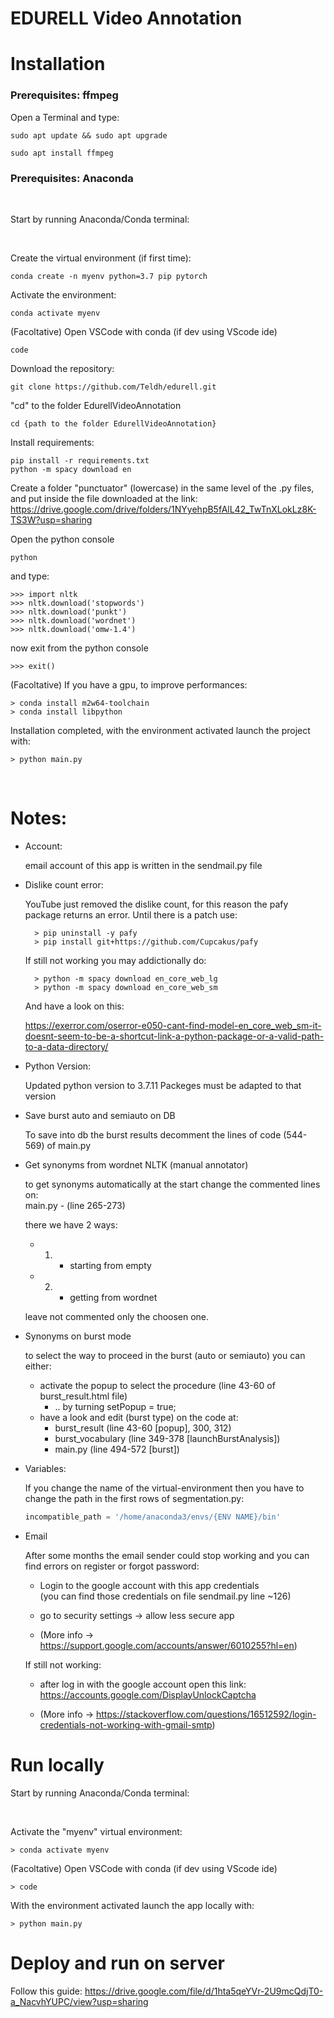 # EDURELL Video Annotation

# Installation

### Prerequisites: ffmpeg

Open a Terminal and type:
```    
sudo apt update && sudo apt upgrade
```
```
sudo apt install ffmpeg
```

### Prerequisites: Anaconda  

<br>

Start by running Anaconda/Conda terminal:

<br>

Create the virtual environment (if first time):
```
conda create -n myenv python=3.7 pip pytorch
```
    
Activate the environment:
```
conda activate myenv
```

(Facoltative) Open VSCode with conda (if dev using VScode ide)
```
code
```

Download the repository:
```    
git clone https://github.com/Teldh/edurell.git
```

"cd" to the folder EdurellVideoAnnotation
```
cd {path to the folder EdurellVideoAnnotation}
```

Install requirements:
```    
pip install -r requirements.txt
python -m spacy download en
```

Create a folder "punctuator" (lowercase) in the same level of the .py files, and put inside the file downloaded at the link:
https://drive.google.com/drive/folders/1NYyehpB5fAlL42_TwTnXLokLz8K-TS3W?usp=sharing


Open the python console 
```
python
```
and type:

    >>> import nltk
    >>> nltk.download('stopwords')
    >>> nltk.download('punkt')
    >>> nltk.download('wordnet')
    >>> nltk.download('omw-1.4')
    
now exit from the python console

    >>> exit()

(Facoltative) If you have a gpu, to improve performances:

    > conda install m2w64-toolchain
    > conda install libpython

Installation completed, with the environment activated launch the project with:

    > python main.py
    
<br>

# Notes:

- Account:

    email account of this app is written in the sendmail.py file

- Dislike count error:  

    YouTube just removed the dislike count, for this reason the pafy package returns an error. 
    Until there is a patch use:

        > pip uninstall -y pafy
        > pip install git+https://github.com/Cupcakus/pafy
    
    If still not working you may addictionally do:

        > python -m spacy download en_core_web_lg
        > python -m spacy download en_core_web_sm
    
    And have a look on this:

    https://exerror.com/oserror-e050-cant-find-model-en_core_web_sm-it-doesnt-seem-to-be-a-shortcut-link-a-python-package-or-a-valid-path-to-a-data-directory/

- Python Version:  

    Updated python version to 3.7.11
    Packeges must be adapted to that version

- Save burst auto and semiauto on DB

    To save into db the burst results decomment the lines of code (544-569) of main.py

- Get synonyms from wordnet NLTK (manual annotator)

  to get synonyms automatically at the start change the commented lines on:   
  main.py - (line 265-273)

  there we have 2 ways: 
    * 1) - starting from empty
    * 2) - getting from wordnet   

  leave not commented only the choosen one.

- Synonyms on burst mode

  to select the way to proceed in the burst (auto or semiauto) you can either:
  - activate the popup to select the procedure (line 43-60 of burst_result.html file)  
    * .. by turning setPopup = true;
  - have a look and edit (burst type) on the code at:
    * burst_result (line 43-60 [popup], 300, 312)
    * burst_vocabulary (line 349-378 [launchBurstAnalysis])
    * main.py (line 494-572 [burst])   

- Variables:   

    If you change the name of the virtual-environment 
    then you have to change the path in the first rows of segmentation.py:
    
    ```python
    incompatible_path = '/home/anaconda3/envs/{ENV NAME}/bin'
    ```
- Email 

    After some months the email sender could stop working and you can find errors on register or forgot password:

    * Login to the google account with this app credentials   
    (you can find those credentials on file sendmail.py line ~126) 
    
    * go to security settings -> allow less secure app

    * (More info -> https://support.google.com/accounts/answer/6010255?hl=en)

    If still not working:

    * after log in with the google account open this link:  
      https://accounts.google.com/DisplayUnlockCaptcha

    * (More info -> https://stackoverflow.com/questions/16512592/login-credentials-not-working-with-gmail-smtp)

# Run locally

Start by running Anaconda/Conda terminal:

<br>

Activate the "myenv" virtual environment:

    > conda activate myenv

(Facoltative) Open VSCode with conda (if dev using VScode ide)

    > code

With the environment activated launch the app locally with:

    > python main.py

# Deploy and run on server

Follow this guide:
https://drive.google.com/file/d/1hta5qeYVr-2U9mcQdjT0-a_NacvhYUPC/view?usp=sharing